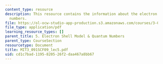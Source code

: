 ```yaml
---
content_type: resource
description: This resource contains the information about the electron shells & quantum
  numbers.
file: https://ol-ocw-studio-app-production.s3.amazonaws.com/courses/3-091sc-introduction-to-solid-state-chemistry-fall-2010/cd1c7bad1195820526f2daa467a8bb67_MIT3_091SCF09_lec5.pdf
file_type: application/pdf
learning_resource_types: []
parent_title: 5. Electron Shell Model & Quantum Numbers
parent_type: CourseSection
resourcetype: Document
title: MIT3_091SCF09_lec5.pdf
uid: cd1c7bad-1195-8205-26f2-daa467a8bb67
---
```


